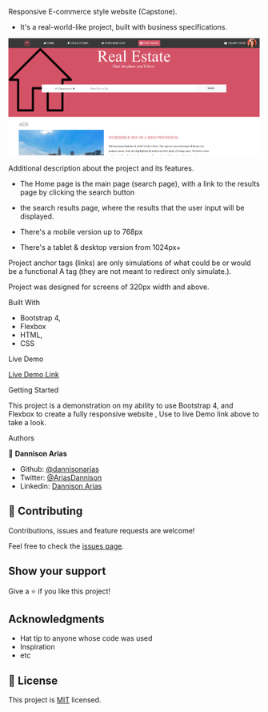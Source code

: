 Responsive E-commerce style website (Capstone).

- It's a real-world-like project, built with business specifications.

![screenshot](img/screenshot-1.png)

Additional description about the project and its features.

- The Home page is the main page (search page), with a link to the results page by clicking the search button
- the search results page, where the results that the user input will be displayed.

- There's a mobile version up to 768px
- There's a tablet & desktop version from 1024px+

Project anchor tags (links) are only simulations of what could be or would be a functional A tag (they are not meant to redirect only simulate.). 

Project was designed for screens of 320px width and above. 

Built With

- Bootstrap 4,
- Flexbox
- HTML,
- CSS

Live Demo

[Live Demo Link](https://rawcdn.githack.com/dannisonarias/Ecommerce-Website-design/be391e1cb6e5b1821518711a128a29d19cadb008/index.html)


Getting Started

This project is a demonstration on my ability to use Bootstrap 4, and Flexbox to create a fully responsive website , Use to live Demo link above to take a look.

Authors

👤 **Dannison Arias**

- Github: [@dannisonarias](https://github.com/dannisonarias)
- Twitter: [@AriasDannison](https://twitter.com/AriasDannison)
- Linkedin: [Dannison Arias](https://www.linkedin.com/in/dannison-arias-777919190/)

## 🤝 Contributing

Contributions, issues and feature requests are welcome!

Feel free to check the [issues page](../../issues/).

## Show your support

Give a ⭐️ if you like this project!

## Acknowledgments

- Hat tip to anyone whose code was used
- Inspiration
- etc

## 📝 License

This project is [MIT](lic.url) licensed.
